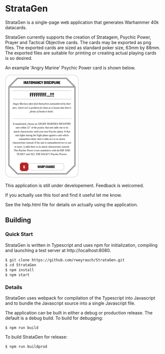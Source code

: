 # StrataGen
StrataGen is a single-page web application that generates Warhammer 40k datacards.

StrataGen currently supports the creation of Stratagem, Psychic Power, Prayer and Tactical Objective cards.  The cards may be exported as png files.  The exported cards are sized as standard poker size, 63mm by 88mm.  The exported files are suitable for printing or creating actual playing cards is so desired.

An example 'Angry Marine' Psychic Power card is shown below.

![Example stratagem card.](ffffffff_small.png)

This application is still under developement.  Feedback is welcomed.

If you actually use this tool and find it useful let me know.

See the help.html file for details on actually using the application.

## Building

### Quick Start

StrataGen is written in Typescript and uses npm for initialization, compiling and launching a 
test server at http://localhost:8080.

    $ git clone https://github.com/rweyrauch/StrataGen.git
    $ cd StrataGen
    $ npm install
    $ npm start

### Details

StrataGen uses webpack for compilation of the Typescript into Javascript and to bundle the
Javascript source into a single Javascript file.

The application can be built in either a debug or production release.   The default is a debug build.
To build for debugging:

    $ npm run build

To build StrataGen for release:

    $ npm run buildprod


